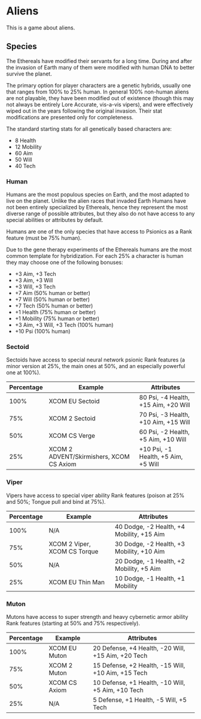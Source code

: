 # Aliens

This is a game about aliens.

## Species

The Ethereals have modified their servants for a long time. During and after the invasion of Earth many of them were modified with human DNA to better survive the planet. 

The primary option for player characters are a genetic hybrids, usually one that ranges from 100% to 25% human. In general 100% non-human aliens are not playable, they have been modified out of existence (though this may not always be entirely Lore Accurate, vis-a-vis vipers), and were effectively wiped out in the years following the original invasion. Their stat modifications are presented only for completeness.

The standard starting stats for all genetically based characters are:

* 8 Health
* 12 Mobility
* 60 Aim
* 50 Will
* 40 Tech

### Human

Humans are the most populous species on Earth, and the most adapted to live on the planet. Unlike the alien races that invaded Earth Humans have not been entirely specialized by Ethereals, hence they represent the most diverse range of possible attributes, but they also do not have access to any special abilities or attributes by default.

Humans are one of the only species that have access to Psionics as a Rank feature (must be 75% human).

Due to the gene therapy experiments of the Ethereals humans are the most common template for hybridization. For each 25% a character is human they may choose one of the following bonuses:

* +3 Aim, +3 Tech
* +3 Aim, +3 Will
* +3 Will, +3 Tech
* +7 Aim (50% human or better)
* +7 Will (50% human or better)
* +7 Tech (50% human or better)
* +1 Health (75% human or better)
* +1 Mobility (75% human or better)
* +3 Aim, +3 Will, +3 Tech (100% human)
* +10 Psi (100% human)

### Sectoid

Sectoids have access to special neural network psionic Rank features (a minor version at 25%, the main ones at 50%, and an especially powerful one at 100%).

|Percentage|Example|Attributes|
|---|---|---|
|100%|XCOM EU Sectoid|80 Psi, -4 Health, +15 Aim, +20 Will|
|75%|XCOM 2 Sectoid|70 Psi, -3 Health, +10 Aim, +15 Will|
|50%|XCOM CS Verge|60 Psi, -2 Health, +5 Aim, +10 Will|
|25%|XCOM 2 ADVENT/Skirmishers, XCOM CS Axiom|+10 Psi, -1 Health, +5 Aim, +5 Will|

### Viper

Vipers have access to special viper ability Rank features (poison at 25% and 50%; Tongue pull and bind at 75%).

|Percentage|Example|Attributes|
|---|---|---|
|100%|N/A|40 Dodge, -2 Health, +4 Mobility, +15 Aim|
|75%|XCOM 2 Viper, XCOM CS Torque|30 Dodge, -2 Health, +3 Mobility, +10 Aim|
|50%|N/A|20 Dodge, -1 Health, +2 Mobility, +5 Aim|
|25%|XCOM EU Thin Man|10 Dodge, -1 Health, +1 Mobility|

### Muton

Mutons have access to super strength and heavy cybernetic armor ability Rank features (starting at 50% and 75% respectively).

|Percentage|Example|Attributes|
|---|---|---|
|100%|XCOM EU Muton|20 Defense, +4 Health, -20 Will, +15 Aim, +20 Tech|
|75%|XCOM 2 Muton|15 Defense, +2 Health, -15 Will, +10 Aim, +15 Tech|
|50%|XCOM CS Axiom|10 Defense, +1 Health, -10 Will, +5 Aim, +10 Tech|
|25%|N/A|5 Defense, +1 Health, -5 Will, +5 Tech|



